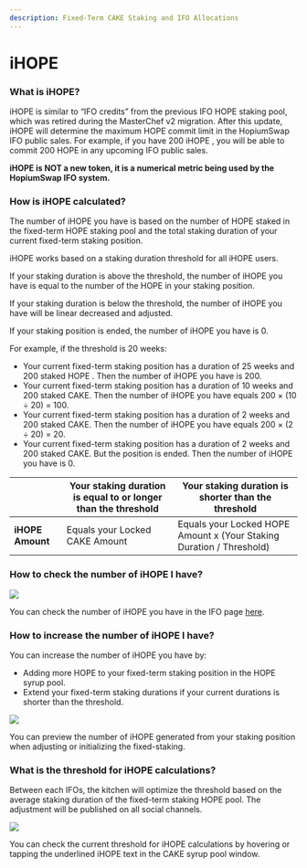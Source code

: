 ```yaml
---
description: Fixed-Term CAKE Staking and IFO Allocations
---
```


# iHOPE

### **What is iHOPE?**

iHOPE  is similar to “IFO credits” from the previous IFO HOPE  staking pool, which was retired during the MasterChef v2 migration. After this update, iHOPE  will determine the maximum HOPE  commit limit in the HopiumSwap IFO public sales. For example, if you have 200 iHOPE , you will be able to commit 200 HOPE  in any upcoming IFO public sales.

**iHOPE is NOT a new token, it is a numerical metric being used by the HopiumSwap IFO system.**

### How is iHOPE  calculated?

The number of iHOPE you have is based on the number of HOPE  staked in the fixed-term HOPE staking pool and the total staking duration of your current fixed-term staking position.

iHOPE  works based on a staking duration threshold for all iHOPE  users.

If your staking duration is above the threshold, the number of iHOPE  you have is equal to the number of the HOPE  in your staking position.

If your staking duration is below the threshold, the number of iHOPE  you have will be linear decreased and adjusted.

If your staking position is ended, the number of iHOPE  you have is 0.

For example, if the threshold is 20 weeks:

* Your current fixed-term staking position has a duration of 25 weeks and 200 staked HOPE . Then the number of iHOPE  you have is 200.
* Your current fixed-term staking position has a duration of 10 weeks and 200 staked CAKE. Then the number of iHOPE  you have equals 200 × (10 ÷ 20) = 100.
* Your current fixed-term staking position has a duration of 2 weeks and 200 staked CAKE. Then the number of iHOPE  you have equals 200 × (2 ÷ 20) = 20.
* Your current fixed-term staking position has a duration of 2 weeks and 200 staked CAKE. But the position is ended. Then the number of iHOPE  you have is 0.

|                      | Your staking duration is equal to or longer than the threshold | Your staking duration is shorter than the threshold                   |
| -------------------- | -------------------------------------------------------------- | --------------------------------------------------------------------- |
| **iHOPE** **Amount** | Equals your Locked CAKE Amount                                 | Equals your Locked HOPE  Amount x (Your Staking Duration / Threshold) |

### How to check the number of iHOPE  I have?

![](../../.gitbook/assets/image3.png)

You can check the number of iHOPE  you have in the IFO page [here](https://pancakeswap.finance/ifo).

### **How to increase the number of i**HOPE **I have?**

You can increase the number of iHOPE you have by:

* Adding more HOPE  to your fixed-term staking position in the HOPE  syrup pool.
* Extend your fixed-term staking durations if your current durations is shorter than the threshold.

![](../../.gitbook/assets/image2.png)

You can preview the number of iHOPE  generated from your staking position when adjusting or initializing the fixed-staking.

### What is the threshold for iHOPE  calculations?

Between each IFOs, the kitchen will optimize the threshold based on the average staking duration of the fixed-term staking HOPE  pool. The adjustment will be published on all social channels.

![](<../../.gitbook/assets/image (134).png>)

You can check the current threshold for iHOPE  calculations by hovering or tapping the underlined iHOPE  text in the CAKE syrup pool window.
